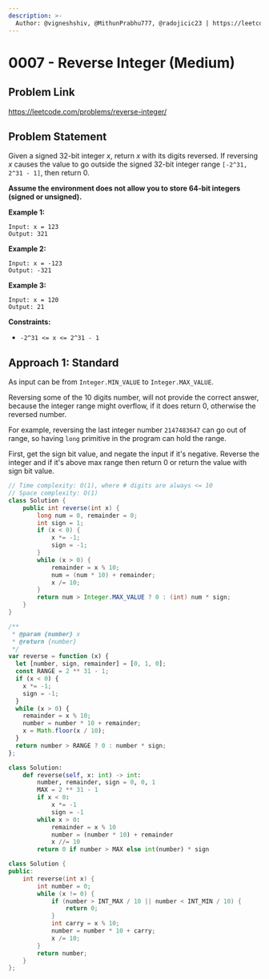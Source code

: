 ```yaml
---
description: >-
  Author: @vigneshshiv, @MithunPrabhu777, @radojicic23 | https://leetcode.com/problems/reverse-integer/
---
```


# 0007 - Reverse Integer (Medium)

## Problem Link

https://leetcode.com/problems/reverse-integer/

## Problem Statement

Given a signed 32-bit integer $x$, return $x$ with its digits reversed. If reversing $x$ causes the value to go outside the signed 32-bit integer range `[-2^31, 2^31 - 1]`, then return $0$.

**Assume the environment does not allow you to store 64-bit integers (signed or unsigned).**

**Example 1:**

```
Input: x = 123
Output: 321
```

**Example 2:**

```
Input: x = -123
Output: -321
```

**Example 3:**

```
Input: x = 120
Output: 21
```

**Constraints:**

- `-2^31 <= x <= 2^31 - 1`

## Approach 1: Standard

As input can be from `Integer.MIN_VALUE` to `Integer.MAX_VALUE`.

Reversing some of the 10 digits number, will not provide the correct answer, because the integer range might overflow, if it does return 0, otherwise the reversed number.

For example, reversing the last integer number `2147483647` can go out of range, so having `long` primitive in the program can hold the range.

First, get the sign bit value, and negate the input if it's negative. Reverse the integer and if it's above max range then return 0 or return the value with sign bit value.

<Tabs>
<TabItem value="java" label="Java">
<SolutionAuthor name="@vigneshshiv"/>

```java
// Time complexity: O(1), where # digits are always <= 10
// Space complexity: O(1)
class Solution {
    public int reverse(int x) {
        long num = 0, remainder = 0;
        int sign = 1;
        if (x < 0) {
            x *= -1;
            sign = -1;
        }
        while (x > 0) {
            remainder = x % 10;
            num = (num * 10) + remainder;
            x /= 10;
        }
        return num > Integer.MAX_VALUE ? 0 : (int) num * sign;
    }
}
```

</TabItem>

<TabItem value="javascript" label="JavaScript">
<SolutionAuthor name="@MithunPrabhu777"/>

```javascript
/**
 * @param {number} x
 * @return {number}
 */
var reverse = function (x) {
  let [number, sign, remainder] = [0, 1, 0];
  const RANGE = 2 ** 31 - 1;
  if (x < 0) {
    x *= -1;
    sign = -1;
  }
  while (x > 0) {
    remainder = x % 10;
    number = number * 10 + remainder;
    x = Math.floor(x / 10);
  }
  return number > RANGE ? 0 : number * sign;
};
```

</TabItem>

<TabItem value="py" label="Python">
<SolutionAuthor name="@radojicic23"/>

```py
class Solution:
    def reverse(self, x: int) -> int:
        number, remainder, sign = 0, 0, 1
        MAX = 2 ** 31 - 1
        if x < 0:
            x *= -1
            sign = -1
        while x > 0:
            remainder = x % 10
            number = (number * 10) + remainder
            x //= 10
        return 0 if number > MAX else int(number) * sign
```

</TabItem>

<TabItem value="cpp" label="C++">
<SolutionAuthor name="@radojicic23"/>

```cpp
class Solution {
public:
    int reverse(int x) {
        int number = 0;
        while (x != 0) {
            if (number > INT_MAX / 10 || number < INT_MIN / 10) {
                return 0;
            }
            int carry = x % 10;
            number = number * 10 + carry;
            x /= 10;
        }
        return number;
    }
};
```

</TabItem>
</Tabs>
